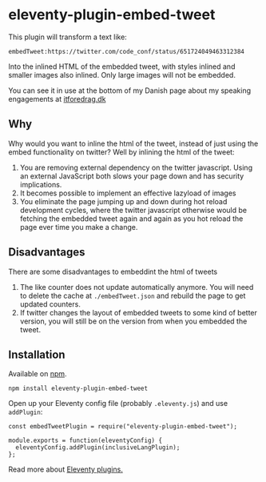 # eleventy-plugin-embed-tweet

This plugin will transform a text like:

```
embedTweet:https://twitter.com/code_conf/status/651724049463312384
```

Into the inlined HTML of the embedded tweet, with styles inlined and smaller images also inlined. Only large images will not be embedded.

You can see it in use at the bottom of my Danish page about my speaking engagements at [itforedrag.dk](https://www.itforedrag.dk/)

## Why

Why would you want to inline the html of the tweet, instead of just using the embed functionality on twitter?
Well by inlining the html of the tweet:

1. You are removing external dependency on the twitter javascript. Using an external JavaScript both slows your page down and has security implications.
2. It becomes possible to implement an effective lazyload of images
3. You eliminate the page jumping up and down during hot reload development cycles, where the twitter javascript otherwise would be fetching the embedded tweet again and again as you hot reload the page ever time you make a change.

## Disadvantages

There are some disadvantages to embeddint the html of tweets

1. The like counter does not update automatically anymore. You will need to delete the cache at `./embedTweet.json` and rebuild the page to get updated counters.
2. If twitter changes the layout of embedded tweets to some kind of better version, you will still be on the version from when you embedded the tweet.

## Installation

Available on [npm](https://www.npmjs.com/package/eleventy-plugin-embed-tweet).

```
npm install eleventy-plugin-embed-tweet
```

Open up your Eleventy config file (probably `.eleventy.js`) and use `addPlugin`:

```
const embedTweetPlugin = require("eleventy-plugin-embed-tweet");

module.exports = function(eleventyConfig) {
  eleventyConfig.addPlugin(inclusiveLangPlugin);
};
```

Read more about [Eleventy plugins.](https://www.11ty.io/docs/plugins/)
